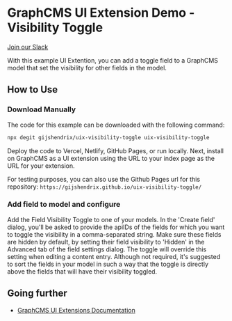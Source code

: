 # GraphCMS UI Extension Demo - Visibility Toggle

[Join our Slack](https://slack.graphcms.com)

With this example UI Extention, you can add a toggle field to a GraphCMS model that set the visibility for other fields in the model.

## How to Use

### Download Manually

The code for this example can be downloaded with the following command:

```bash
npx degit gijshendrix/uix-visibility-toggle uix-visibility-toggle
```

Deploy the code to Vercel, Netlify, GitHub Pages, or run locally. Next, install on GraphCMS as a UI extension using the URL to your index page as the URL for your extension.

For testing purposes, you can also use the Github Pages url for this repository: `https://gijshendrix.github.io/uix-visibility-toggle/`

### Add field to model and configure

Add the Field Visibility Toggle to one of your models. In the 'Create field' dialog, you'll be asked to provide the apiIDs of the fields for which you want to toggle the visibility in a comma-separated string. Make sure these fields are hidden by default, by setting their field visibility to 'Hidden' in the Advanced tab of the field settings dialog. The toggle will override this setting when editing a content entry. Although not required, it's suggested to sort the fields in your model in such a way that the toggle is directly above the fields that will have their visibility toggled.

## Going further

- [GraphCMS UI Extensions Documentation](https://graphcms.com/docs/ui-extensions)

